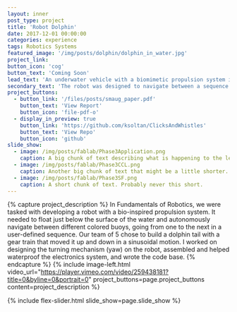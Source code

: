 ```yaml
---
layout: inner
post_type: project
title: 'Robot Dolphin'
date: 2017-12-01 00:00:00
categories: experience
tags: Robotics Systems
featured_image: '/img/posts/dolphin/dolphin_in_water.jpg'
project_link:
button_icon: 'cog'
button_text: 'Coming Soon'
lead_text: 'An underwater vehicle with a biomimetic propulsion system inspired by the movement of a dolphin tail.'
secondary_text: 'The robot was designed to navigate between a sequence of different-colored buoys in a pool, autonomously identifying and approaching its next target buoy.'
project_buttons:
  - button_link: '/files/posts/smaug_paper.pdf'
    button_text: 'View Report'
    button_icon: 'file-pdf-o'
  - display_in_preview: true
    button_link: 'https://github.com/ksoltan/ClicksAndWhistles'
    button_text: 'View Repo'
    button_icon: 'github'
slide_show:
  - image: /img/posts/fablab/Phase3Application.png
    caption: A big chunk of text describing what is happening to the left and to the right of the picture.
  - image: /img/posts/fablab/Phase3CCL.png
    caption: Another big chunk of text that might be a little shorter.
  - image: /img/posts/fablab/Phase3SF.png
    caption: A short chunk of text. Probably never this short.
---
```

{% capture project_description %}
In Fundamentals of Robotics, we were tasked with developing a robot with a bio-inspired propulsion system. It needed to float just below the surface of the water and autonomously navigate between different colored buoys, going from one to the next in a user-defined sequence.
Our team of 5 chose to build a dolphin tail with a gear train that moved it up and down in a sinusoidal motion.
I worked on designing the turning mechanism (yaw) on the robot, assembled and helped waterproof the electronics system, and wrote the code base.
{% endcapture %}
{% include image-left.html video_url="https://player.vimeo.com/video/259438181?title=0&byline=0&portrait=0" project_buttons=page.project_buttons content=project_description %}


{% include flex-slider.html slide_show=page.slide_show %}
